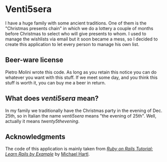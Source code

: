 # Venti5sera

I have a huge family with some ancient traditions. One of them is the "Christmas presents chain"
in which we do a lottery a couple of months before Christmas to select who will give presents to whom.
I used to manage the wishlists via email but it soon became a mess, so I decided to create this 
application to let every person to manage his own list.

## Beer-ware license

Pietro Molini wrote this code. As long as you retain this notice you
can do whatever you want with this stuff. If we meet some day, and you think
this stuff is worth it, you can buy me a beer in return.

## What does *venti5sera* mean?

In my family we traditionally have the Christmas party in the evening of Dec. 25th, so in 
Italian the name *venti5sera* means "the evening of 25th". Well, actually it means *twenty5thevening*.

## Acknowledgments

The code of this application is mainly taken from
[*Ruby on Rails Tutorial: Learn Rails by Example*](http://railstutorial.org/)
by [Michael Hartl](http://michaelhartl.com/).